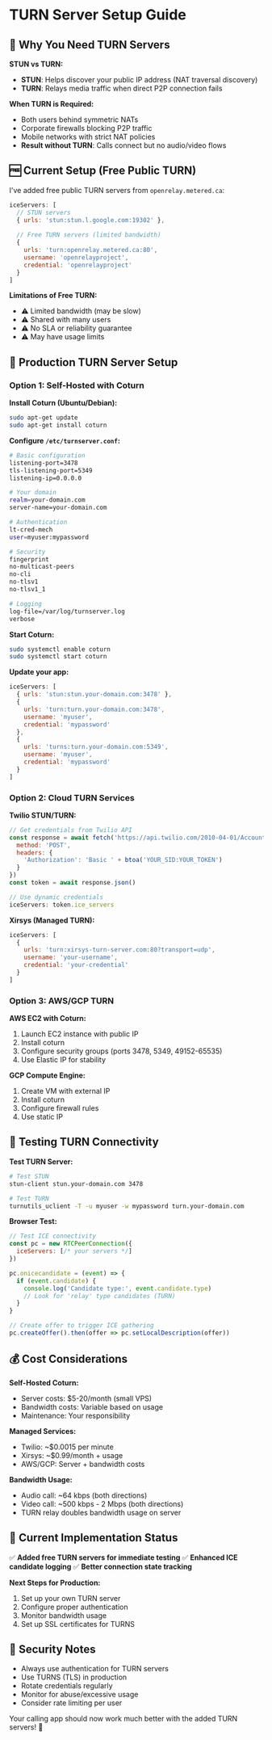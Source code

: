 # TURN Server Setup Guide

## 🎯 Why You Need TURN Servers

**STUN vs TURN:**
- **STUN**: Helps discover your public IP address (NAT traversal discovery)
- **TURN**: Relays media traffic when direct P2P connection fails

**When TURN is Required:**
- Both users behind symmetric NATs
- Corporate firewalls blocking P2P traffic
- Mobile networks with strict NAT policies
- **Result without TURN**: Calls connect but no audio/video flows

## 🆓 Current Setup (Free Public TURN)

I've added free public TURN servers from `openrelay.metered.ca`:

```javascript
iceServers: [
  // STUN servers
  { urls: 'stun:stun.l.google.com:19302' },
  
  // Free TURN servers (limited bandwidth)
  {
    urls: 'turn:openrelay.metered.ca:80',
    username: 'openrelayproject',
    credential: 'openrelayproject'
  }
]
```

**Limitations of Free TURN:**
- ⚠️ Limited bandwidth (may be slow)
- ⚠️ Shared with many users
- ⚠️ No SLA or reliability guarantee
- ⚠️ May have usage limits

## 🚀 Production TURN Server Setup

### Option 1: Self-Hosted with Coturn

**Install Coturn (Ubuntu/Debian):**
```bash
sudo apt-get update
sudo apt-get install coturn
```

**Configure `/etc/turnserver.conf`:**
```bash
# Basic configuration
listening-port=3478
tls-listening-port=5349
listening-ip=0.0.0.0

# Your domain
realm=your-domain.com
server-name=your-domain.com

# Authentication
lt-cred-mech
user=myuser:mypassword

# Security
fingerprint
no-multicast-peers
no-cli
no-tlsv1
no-tlsv1_1

# Logging
log-file=/var/log/turnserver.log
verbose
```

**Start Coturn:**
```bash
sudo systemctl enable coturn
sudo systemctl start coturn
```

**Update your app:**
```javascript
iceServers: [
  { urls: 'stun:stun.your-domain.com:3478' },
  {
    urls: 'turn:turn.your-domain.com:3478',
    username: 'myuser',
    credential: 'mypassword'
  },
  {
    urls: 'turns:turn.your-domain.com:5349',
    username: 'myuser',
    credential: 'mypassword'
  }
]
```

### Option 2: Cloud TURN Services

**Twilio STUN/TURN:**
```javascript
// Get credentials from Twilio API
const response = await fetch('https://api.twilio.com/2010-04-01/Accounts/YOUR_SID/Tokens.json', {
  method: 'POST',
  headers: {
    'Authorization': 'Basic ' + btoa('YOUR_SID:YOUR_TOKEN')
  }
})
const token = await response.json()

// Use dynamic credentials
iceServers: token.ice_servers
```

**Xirsys (Managed TURN):**
```javascript
iceServers: [
  {
    urls: 'turn:xirsys-turn-server.com:80?transport=udp',
    username: 'your-username',
    credential: 'your-credential'
  }
]
```

### Option 3: AWS/GCP TURN

**AWS EC2 with Coturn:**
1. Launch EC2 instance with public IP
2. Install coturn
3. Configure security groups (ports 3478, 5349, 49152-65535)
4. Use Elastic IP for stability

**GCP Compute Engine:**
1. Create VM with external IP
2. Install coturn
3. Configure firewall rules
4. Use static IP

## 🧪 Testing TURN Connectivity

**Test TURN Server:**
```bash
# Test STUN
stun-client stun.your-domain.com 3478

# Test TURN
turnutils_uclient -T -u myuser -w mypassword turn.your-domain.com
```

**Browser Test:**
```javascript
// Test ICE connectivity
const pc = new RTCPeerConnection({
  iceServers: [/* your servers */]
})

pc.onicecandidate = (event) => {
  if (event.candidate) {
    console.log('Candidate type:', event.candidate.type)
    // Look for 'relay' type candidates (TURN)
  }
}

// Create offer to trigger ICE gathering
pc.createOffer().then(offer => pc.setLocalDescription(offer))
```

## 💰 Cost Considerations

**Self-Hosted Coturn:**
- Server costs: $5-20/month (small VPS)
- Bandwidth costs: Variable based on usage
- Maintenance: Your responsibility

**Managed Services:**
- Twilio: ~$0.0015 per minute
- Xirsys: ~$0.99/month + usage
- AWS/GCP: Server + bandwidth costs

**Bandwidth Usage:**
- Audio call: ~64 kbps (both directions)
- Video call: ~500 kbps - 2 Mbps (both directions)
- TURN relay doubles bandwidth usage on server

## 🔧 Current Implementation Status

✅ **Added free TURN servers for immediate testing**
✅ **Enhanced ICE candidate logging**
✅ **Better connection state tracking**

**Next Steps for Production:**
1. Set up your own TURN server
2. Configure proper authentication
3. Monitor bandwidth usage
4. Set up SSL certificates for TURNS

## 🚨 Security Notes

- Always use authentication for TURN servers
- Use TURNS (TLS) in production
- Rotate credentials regularly
- Monitor for abuse/excessive usage
- Consider rate limiting per user

Your calling app should now work much better with the added TURN servers! 🎉